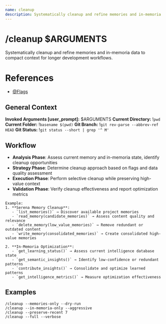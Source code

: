 ```yaml
---
name: cleanup
description: Systematically cleanup and refine memories and in-memoria data to compact context for longer development workflows
---
```


# /cleanup $ARGUMENTS

Systematically cleanup and refine memories and in-memoria data to compact context for longer development workflows.

# References
- [@Flags](../FLAGS.md)

## General Context
**Invoked Arguments [user_prompt]:** $ARGUMENTS
**Current Directory:** !`pwd`
**Current Folder:** !`basename $(pwd)`
**Git Branch:** !`git rev-parse --abbrev-ref HEAD`
**Git Status:**
!`git status --short | grep '^ M'`

## Workflow
- **Analysis Phase**: Assess current memory and in-memoria state, identify cleanup opportunities
- **Strategy Phase**: Determine cleanup approach based on flags and data quality assessment
- **Execution Phase**: Perform selective cleanup while preserving high-value context
- **Validation Phase**: Verify cleanup effectiveness and report optimization metrics

```
Example:
1. **Serena Memory Cleanup**:
   - `list_memories()` → Discover available project memories
   - `read_memory(candidate_memories)` → Assess content quality and relevance
   - `delete_memory(low_value_memories)` → Remove redundant or outdated content
   - `write_memory(consolidated_memories)` → Create consolidated high-value memories

2. **In-Memoria Optimization**:
   - `get_learning_status()` → Assess current intelligence database state
   - `get_semantic_insights()` → Identify low-confidence or redundant patterns
   - `contribute_insights()` → Consolidate and optimize learned patterns
   - `get_intelligence_metrics()` → Measure optimization effectiveness
```

## Examples
```
/cleanup --memories-only --dry-run
/cleanup --in-memoria-only --aggressive
/cleanup --preserve-recent 7
/cleanup --full --verbose
```